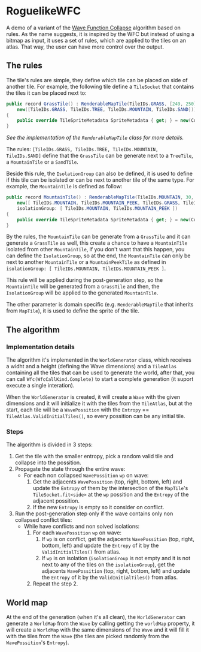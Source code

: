# RoguelikeWFC

A demo of a variant of the [Wave Function Collapse](https://github.com/mxgmn/WaveFunctionCollapse) algorithm based on rules. As the name suggests, it is inspired by the WFC but instead of using a bitmap as input, it uses a set of rules, which are applied to the tiles on an atlas. That way, the user can have more control over the output.

## The rules

The tile's rules are simple, they define which tile can be placed on side of another tile. For example, the following tile define a `TileSocket` that contains the tiles it can be placed next to:

```csharp
public record GrassTile() : RenderableMapTile(TileIDs.GRASS, [249, 250],
    new([TileIDs.GRASS, TileIDs.TREE, TileIDs.MOUNTAIN, TileIDs.SAND]))
{
    public override TileSpriteMetadata SpriteMetadata { get; } = new(Color.Green);
}
```

*See the implementation of the `RenderableMapTile` class for more details.*

The rules:
`[TileIDs.GRASS, TileIDs.TREE, TileIDs.MOUNTAIN, TileIDs.SAND]` define that the `GrassTile` can be generate next to a `TreeTile`, a `MountainTile` or a `SandTile`.

Beside this rule, the `IsolationGroup` can also be defined, it is used to define if this tile can be isolated or can be next to another tile of the same type. For example, the `MountainTile` is defined as follow:

```csharp
public record MountainTile() : RenderableMapTile(TileIDs.MOUNTAIN, 30,
    new([ TileIDs.MOUNTAIN, TileIDs.MOUNTAIN_PEEK, TileIDs.GRASS, TileIDs.SAND ]),
    isolationGroup: [ TileIDs.MOUNTAIN, TileIDs.MOUNTAIN_PEEK ])
{
    public override TileSpriteMetadata SpriteMetadata { get; } = new(Color.Gray);
}
```

By the rules, the `MountainTile` can be generate from a `GrassTile` and it can generate a `GrassTile` as well, this create a chance to have a `MountainTile` isolated from other `MountainTile`, if you don't want that this happen, you can define the `IsolationGroup`, so at the end, the `MountainTile` can only be next to another `MountainTile` or a `MountainPeekTile` as defined in `isolationGroup: [ TileIDs.MOUNTAIN, TileIDs.MOUNTAIN_PEEK ]`.

This rule will be applied during the post-generation step, so the `MountainTile` will be generated from a `GrassTile` and then, the `IsolationGroup` will be applied to the generated `MountainTile`.

The other parameter is domain specific (e.g. `RenderableMapTile` that inherits from `MapTile`), it is used to define the sprite of the tile.

## The algorithm

### Implementation details

The algorithm it's implemented in the `WorldGenerator` class, which receives a widht and a height (defining the Wave dimensions) and a `TileAtlas` containing all the tiles that can be used to generate the world, after that, you can call `Wfc(WfcCallKind.Complete)` to start a complete generation (it suport execute a single interation).

When the `WorldGenerator` is created, it will create a `Wave` with the given dimensions and it will initialize it with the tiles from the `TileAtlas`, but at the start, each tile will be a `WavePossition` with the `Entropy` == `TileAtlas.ValidInitialTiles()`, so every possition can be any initial tile.

### Steps

The algorithm is divided in 3 steps:

1. Get the tile with the smaller entropy, pick a random valid tile and collapse into the possition.
2. Propagate the state through the entire wave:
    - For each non collapsed `WavePossition` `wp` on wave:
        1. Get the adjacents `WavePossition` (top, right, bottom, left) and update the `Entropy` of them by the intersection of the `MapTile`'s `TileSocket.fit<side>` at the `wp` possition and the `Entropy` of the adjacent possition.
        2. If the new `Entropy` is empty so it consider on conflict.
3. Run the post-generation step only if the wave contains only non collapsed conflict tiles:
    - While have conflicts and non solved isolations:
        1. For each `WavePossition` `wp` on wave:
            1. If `wp` is on conflict, get the adjacents `WavePossition` (top, right, bottom, left) and update the `Entropy` of it by the `ValidInitialTiles()` from atlas.
            2. If `wp` is on isolation (`isolationGroup` is not empty and it is not next to any of the tiles on the `isolationGroup`), get the adjacents `WavePossition` (top, right, bottom, left) and update the `Entropy` of it by the `ValidInitialTiles()` from atlas.
        2. Repeat the step 2.

## World map

At the end of the generation (when it's all clean), the `WorldGenerator` can generate a `WorldMap` from the `Wave` by calling getting the `worldMap` property, it will create a `WorldMap` with the same dimensions of the `Wave` and it will fill it with the tiles from the `Wave` (the tiles are picked randomly from the `WavePossition`'s `Entropy`).
